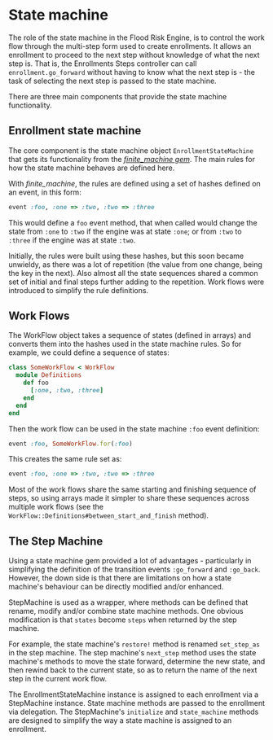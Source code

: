 # State machine

The role of the state machine in the Flood Risk Engine, is to control the work flow through the multi-step form used to create enrollments. It allows an enrollment to proceed to the next step without knowledge of what the next step is. That is, the Enrollments Steps controller can call `enrollment.go_forward` without having to know what the next step is - the task of selecting the next step is passed to the state machine.

There are three main components that provide the state machine functionality.

## Enrollment state machine

The core component is the state machine object `EnrollmentStateMachine` that gets its functionality from the [*finite_machine gem*](https://github.com/piotrmurach/finite_machine). The main rules for how the state machine behaves are defined here.

With *finite_machine*, the rules are defined using a set of hashes defined on an event, in this form:

```ruby
event :foo, :one => :two, :two => :three
```

This would define a `foo` event method, that when called would change the state from `:one` to `:two` if the engine was at state `:one`; or from `:two` to `:three` if the engine was at state `:two`.

Initially, the rules were built using these hashes, but this soon became unwieldy, as there was a lot of repetition (the value from one change, being the key in the next). Also almost all the state sequences shared a common set of initial and final steps further adding to the repetition. Work flows were introduced to simplify the rule definitions.

## Work Flows

The WorkFlow object takes a sequence of states (defined in arrays) and converts them into the hashes used in the state machine rules. So for example, we could define a sequence of states:

```ruby
class SomeWorkFlow < WorkFlow
  module Definitions
    def foo
      [:one, :two, :three]
    end
  end
end
```

Then the work flow can be used in the state machine `:foo` event definition:

```ruby
event :foo, SomeWorkFlow.for(:foo)
```

This creates the same rule set as:

```ruby
event :foo, :one => :two, :two => :three
```

Most of the work flows share the same starting and finishing sequence of steps, so using arrays made it simpler to share these sequences across multiple work flows (see the `WorkFlow::Definitions#between_start_and_finish` method).

## The Step Machine

Using a state machine gem provided a lot of advantages - particularly in simplifying the definition of the transition events `:go_forward` and `:go_back`. However, the down side is that there are limitations on how a state machine's behaviour can be directly modified and/or enhanced.

StepMachine is used as a wrapper, where methods can be defined that rename, modify and/or combine state machine methods. One obvious modification is that `states` become `steps` when returned by the step machine.

For example, the state machine's `restore!` method is renamed `set_step_as` in the step machine. The step machine's `next_step` method uses the state machine's methods to move the state forward, determine the new state, and then rewind back to the current state, so as to return the name of the next step in the current work flow.

The EnrollmentStateMachine instance is assigned to each enrollment via a StepMachine instance. State machine methods are passed to the enrollment via delegation. The StepMachine's `initialize` and `state_machine` methods are designed to simplify the way a state machine is assigned to an enrollment.

